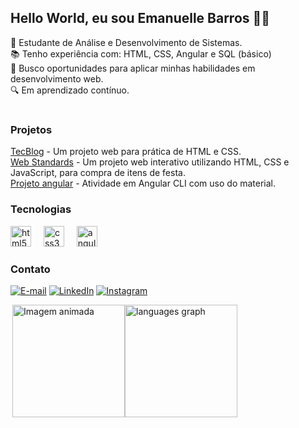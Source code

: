 <h2 align="left">Hello World, eu sou Emanuelle Barros 👋💜</h2>

<p align="left">
    🔭 Estudante de Análise e Desenvolvimento de Sistemas.<br>
    📚 Tenho experiência com: HTML, CSS, Angular e SQL (básico)<br>
    🚀 Busco oportunidades para aplicar minhas habilidades em desenvolvimento web.<br>
    🔍 Em aprendizado contínuo.
</p>

#

<div>
  <h3 align="left">Projetos</h3>
  <a href="https://enuly.github.io/Projeto-TecBlog/">TecBlog</a> - Um projeto web para prática de HTML e CSS.<br>
  <a href="https://github.com/ManuHly/Web-Standard---Sprint-3-">Web Standards</a> - Um projeto web interativo utilizando HTML, CSS e JavaScript, para compra de itens de festa.<br>
  <a href="https://enuly.github.io/projeto-angular/">Projeto angular</a> - Atividade em Angular CLI com uso do material.
</p>
</div>

<h3 align="left">Tecnologias</h3>

<div align="left">
  <img src="https://cdn.jsdelivr.net/gh/devicons/devicon/icons/html5/html5-original.svg" height="33" alt="html5 logo"  />
  <img width="12" />
  <img src="https://cdn.jsdelivr.net/gh/devicons/devicon/icons/css3/css3-original.svg" height="33" alt="css3 logo"  />
  <img width="12" />
  <img src="https://cdn.jsdelivr.net/gh/devicons/devicon/icons/angularjs/angularjs-original.svg" height="33" alt="angularjs logo"  />
</div>

<h3 align="left">Contato</h3>

[![E-mail](https://img.shields.io/badge/-Email-000?style=for-the-badge&logo=microsoft-outlook&logoColor=FF00F6&color:FFF)](mailto:emanuelle.lorrany13@gmail.com)
[![LinkedIn](https://img.shields.io/badge/-LinkedIn-000?style=for-the-badge&logo=linkedin&logoColor=FF00F6&color:FFF)](https://www.linkedin.com/in/emanuelle-barros/)
[![Instagram](https://img.shields.io/badge/-Instagram-000?style=for-the-badge&logo=instagram&logoColor=FF00F6&color:FFF)](https://www.instagram.com/e.manu_ly/)

<div style="display: flex;">
  <img align="right" alt="Imagem animada" height="180px" src="https://i.pinimg.com/originals/ed/f9/18/edf91820f45ec88c7dd99d689d36b7e8.gif">

  <img src="https://github-readme-stats.vercel.app/api/top-langs?username=Enuly&locale=pt-br&hide_title=false&layout=compact&card_width=320&langs_count=5&theme=midnight-purple&hide_border=true" height="180" alt="languages graph" />
</div>

